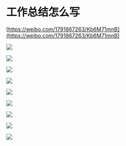 # 工作总结怎么写

[https://weibo.com/1791867263/Kb6M71mnB](https://weibo.com/1791867263/Kb6M71mnB)



![](<../.gitbook/assets/image (1).png>)

![](<../.gitbook/assets/image (5).png>)

![](../.gitbook/assets/image.png)

![](<../.gitbook/assets/image (10).png>)

![](<../.gitbook/assets/image (2).png>)

![](<../.gitbook/assets/image (8).png>)

![](<../.gitbook/assets/image (9).png>)

![](<../.gitbook/assets/image (12).png>)

![](<../.gitbook/assets/image (3).png>)

